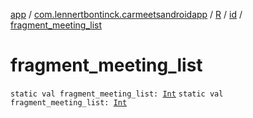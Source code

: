 [app](../../../index.md) / [com.lennertbontinck.carmeetsandroidapp](../../index.md) / [R](../index.md) / [id](index.md) / [fragment_meeting_list](./fragment_meeting_list.md)

# fragment_meeting_list

`static val fragment_meeting_list: `[`Int`](https://kotlinlang.org/api/latest/jvm/stdlib/kotlin/-int/index.html)
`static val fragment_meeting_list: `[`Int`](https://kotlinlang.org/api/latest/jvm/stdlib/kotlin/-int/index.html)